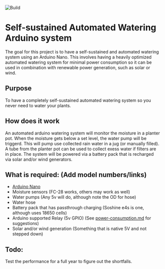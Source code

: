 ![Build](https://github.com/Boby360/Self-Auto-Watering-Arduino/actions/workflows/superlinter.yml/badge.svg)
# Self-sustained Automated Watering Arduino system
The goal for this project is to have a self-sustained and automated watering system using an Arduino Nano.
This involves having a heavily optimized automated watering system for minimal power consumption so it can be used in combination with renewable power generation, such as solar or wind.

## Purpose
To have a completely self-sustained automated watering system so you never need to water your plants.

## How does it work
An automated arduino watering system will monitor the moisture in a planter pot. When the moisture gets below a set level, the water pump will be triggerd. This will pump use collected rain water in a jug (or manually filled). A tube from the planter pot can be used to collect exess water if filters are in place. The system will be powered via a battery pack that is recharged via solar and/or wind generators.

## What is required: (Add model numbers/links)
- [Arduino Nano](https://store-usa.arduino.cc/products/arduino-nano?selectedStore=us)
- Moisture sensors (FC-28 works, others may work as well)
- Water pumps (Any 5v will do, although note the OD for hose)
- Water hose
- Battery pack that has passthrough charging (Soshine e4s is one, although uses 18650 cells)
- Arduino supported Relay (5v GPIO) (See [power-consumption.md](https://github.com/Boby360/Self-Auto-Watering-Arduino/blob/main/power-consumption.md) for suggestions)
- Solar and/or wind generation (Something that is native 5V and not stepped down)



## Todo:
Test the performance for a full year to figure out the shortfalls.
